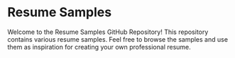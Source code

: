 # Resume Samples

Welcome to the Resume Samples GitHub Repository! This repository contains various resume samples. Feel free to browse the samples and use them as inspiration for creating your own professional resume.
